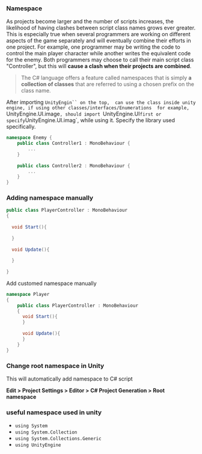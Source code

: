 ### Namespace

As projects become larger and the number of scripts
increases, the likelihood of having clashes between script class names grows ever greater. This is especially true when several programmers are working on different aspects of the game separately and will eventually combine their efforts in one project. For example, one programmer may be writing the code to control the main player character while another writes the equivalent code for the enemy. Both programmers may choose to call their main script class "Controller", but this will **cause a clash when their projects are combined**.
 
 
> The C# language offers a feature called namespaces that is simply **a collection of classes** that are referred to using a chosen prefix on the class name.

After importing `UnityEngin`` on the top,  can use the class inside unity engine, if using other classes/interfaces/Enumerations 
for example, `UnityEngine.UI.image`, should import `UnityEngine.UI` first or specify `UnityEngine.UI.imag`, while using it. 
Specify the library used specifically.

```cs
namespace Enemy {
    public class Controller1 : MonoBehaviour {
        ...
    }
    
    public class Controller2 : MonoBehaviour {
        ...
    }
}

```

### Adding namespace manually

```cs
public class PlayerController : MonoBehaviour
{
  
  void Start(){
  
  }
  
  void Update(){
    
  }
  
}
```

Add customed namespace manually

```cs
namespace Player
{
    public class PlayerController : MonoBehaviour
    {
      void Start(){
      }
      
      void Update(){
      }
    }
}

```




### Change root namespace in Unity
This will automatically add namespace to C# script

**Edit > Project Settings > Editor > C# Project Generation > Root namespace**

### useful namespace used in unity
- `using System`
- `using System.Collection`
- `using System.Collections.Generic`
- `using UnityEngine`
